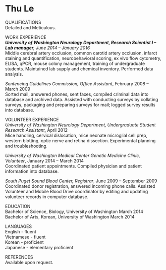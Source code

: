 # Thu Le

QUALIFICATIONS  
Detailed and Meticulous.

WORK EXPERIENCE  
_**University of Washington Neurology Department, Research Scientist I – Lab manager**, June 2014 – January 2016_  
Middle cerebral artery occlusion, common carotid artery occlusion, infarct staining and quantification, neurobehavioral scoring, ex vivo flow cytometry, ELISA, qPCR, mouse colony management, training of undergraduate students. Maintained lab supply and chemical inventory. Performed data analysis.

_Sentencing Guidelines Commission, Office Assistant_, February 2008 – March 2009  
Sorted mail, answered phones, sent faxes, compiled criminal data into database and archived data. Assisted with conducting surveys by collating surveys, packaging and preparing surveys for mail; logged survey results into database.

VOLUNTEER EXPERIENCE  
_University of Washington Neurology Department, Undergraduate Student Research Assistant_, April 2012  
Mice handling, cervical dislocation, mice neonate microglial cell prep, western blotting, optic nerve and retina dissection. Experimental planning and troubleshooting.

_University of Washington Medical Center Genetic Medicine Clinic, Volunteer_, January 2014 – March 2014  
Coordinated patient appointments. Compiled physician and patient information into database.
	
_South Puget Sound Blood Center, Registrar_, June 2009 – September 2009  
Coordinated donor registration, answered incoming phone calls.
Assisted Volunteer and Mobile Blood Drive coordinator by editing and updating volunteer records in computer database.

EDUCATION  
Bachelor of Science, Biology, University of Washington March 2014  
Bachelor of Arts, Korean, University of Washington March 2014

LANGUAGES  
English - fluent  
Vietnamese - fluent  
Korean - proficient  
Japanese - elementary proficient

REFERENCES  
Available upon request.
